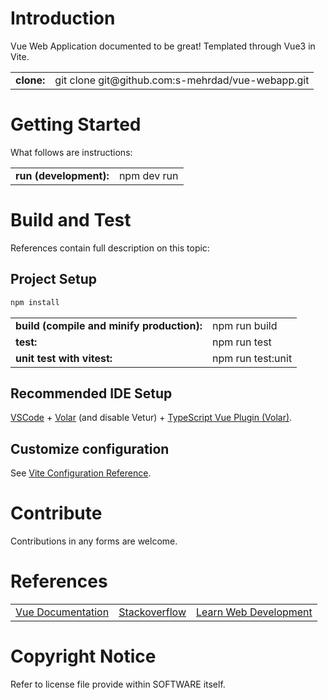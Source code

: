# Introduction
Vue Web Application documented to be great! Templated through Vue3 in Vite.

<table>
<tr>
<td><b>clone:</b></td>
<td>git clone git@github.com:s-mehrdad/vue-webapp.git</td>
</tr>
</table>

# Getting Started
What follows are instructions:

<table>
<tr>
<td><b>run (development):</b></td>
<td>npm dev run</td>
</tr>
</table>

# Build and Test
References contain full description on this topic:

## Project Setup

```sh
npm install
```

<table>
<tr>
<td><b>build (compile and minify production):</b></td>
<td>npm run build</td>
</tr>
<tr>
<td><b>test:</b></td>
<td>npm run test</td>
</tr>
<tr>
<td><b>unit test with vitest:</b></td>
<td>npm run test:unit</td>
</tr>
</table>

## Recommended IDE Setup

[VSCode](https://code.visualstudio.com/) +
[Volar](https://marketplace.visualstudio.com/items?itemName=Vue.volar) (and disable Vetur) +
[TypeScript Vue Plugin (Volar)](https://marketplace.visualstudio.com/items?itemName=Vue.vscode-typescript-vue-plugin).

## Customize configuration

See [Vite Configuration Reference](https://vitejs.dev/config/).

# Contribute
Contributions in any forms are welcome.

# References
<table>
<tr>
<td><a href="https://vuejs.org/guide/introduction.html">Vue Documentation</a></td>
<td><a href="https://stackoverflow.com/">Stackoverflow</a></td>
<td><a href="https://developer.mozilla.org/en-US/docs/Learn">Learn Web Development</a></td>
</tr>
</table>

# Copyright Notice
Refer to license file provide within SOFTWARE itself.